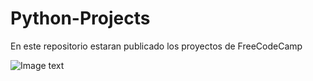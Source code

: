 # Python-Projects
En este repositorio estaran publicado los proyectos de FreeCodeCamp

![Image text](https://i.ibb.co/2MWH3Fr/Sin-t-tulo.png)
